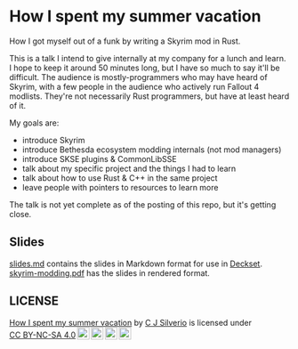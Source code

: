 # How I spent my summer vacation

How I got myself out of a funk by writing a Skyrim mod in Rust.

This is a talk I intend to give internally at my company for a lunch and learn. I hope to keep it around 50 minutes long, but I have so much to say it'll be difficult. The audience is mostly-programmers who may have heard of Skyrim, with a few people in the audience who actively run Fallout 4 modlists. They're not necessarily Rust programmers, but have at least heard of it.

My goals are:

- introduce Skyrim
- introduce Bethesda ecosystem modding internals (not mod managers)
- introduce SKSE plugins & CommonLibSSE
- talk about my specific project and the things I had to learn
- talk about how to use Rust & C++ in the same project
- leave people with pointers to resources to learn more

The talk is not yet complete as of the posting of this repo, but it's getting close.

## Slides

[slides.md](./slides.md) contains the slides in Markdown format for use in [Deckset](https://www.deckset.com). [skyrim-modding.pdf](./skyrim-modding.pdf) has the slides in rendered format.

## LICENSE

<p xmlns:cc="http://creativecommons.org/ns#" xmlns:dct="http://purl.org/dc/terms/"><a property="dct:title" rel="cc:attributionURL" href="https://github.com/ceejbot/skyrim-mods-in-rust">How I spent my summer vacation</a> by <a rel="cc:attributionURL dct:creator" property="cc:attributionName" href="https://github.com/ceejbot">C J Silverio</a> is licensed under <a href="https://creativecommons.org/licenses/by-nc-sa/4.0/?ref=chooser-v1" target="_blank" rel="license noopener noreferrer" style="display:inline-block;">CC BY-NC-SA 4.0<img style="height:22px!important;margin-left:3px;vertical-align:text-bottom;" src="https://mirrors.creativecommons.org/presskit/icons/cc.svg?ref=chooser-v1" alt=""><img style="height:22px!important;margin-left:3px;vertical-align:text-bottom;" src="https://mirrors.creativecommons.org/presskit/icons/by.svg?ref=chooser-v1" alt=""><img style="height:22px!important;margin-left:3px;vertical-align:text-bottom;" src="https://mirrors.creativecommons.org/presskit/icons/nc.svg?ref=chooser-v1" alt=""><img style="height:22px!important;margin-left:3px;vertical-align:text-bottom;" src="https://mirrors.creativecommons.org/presskit/icons/sa.svg?ref=chooser-v1" alt=""></a></p>
